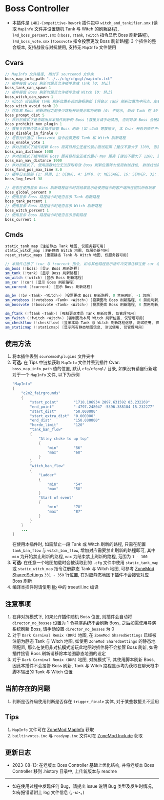 # Boss Controller
- 本插件是 `L4D2-Competitive-Rework` 插件包中 `witch_and_tankifier.smx` (读取 `MapInfo` 文件并设置随机 Tank 与 Witch 的刷新路程), `l4d_boss_percent.smx` (`!boss`, `!tank`, `!witch` 指令显示 Boss 刷新路程), `l4d_boss_vote.smx` (`!bossvote` 指令投票更改 Boss 刷新路程) 3 个插件的整合版本, 支持战役与对抗使用, 支持无 `MapInfo` 文件使用

## Cvars
```java
// MapInfo 文件路径, 相对于 sourcemod 文件夹
boss_map_info_path "../../cfg/cfgogl/mapinfo.txt"
// 插件接管 Boss 刷新时是否允许插件生成 Tank [0: 禁止]
boss_tank_can_spawn 1
// 插件接管 Boss 刷新时是否允许插件生成 Witch [0: 禁止]
boss_witch_can_spawn 1
// Witch 应该距离 Tank 刷新位置多远的路程刷新 [将会以 Tank 刷新位置为中间点，左右 (这个值 / 2) 距离禁止刷新 Witch，比如 Tank 在 76 路程, Witch 则不能设置在 66-86 的路程], 回合开始插件自动获取 Boss 刷新路程时, 本 Cvar 的值也会被考虑进入 Witch 刷新路程, ZoneMod 则不会, 只会在投票更改 Boss 路程时使用
boss_witch_avoid_tank 20
// 在距离 Boss 刷新路程之前多少路程开始提示即将刷新 [0: 不提示, 假设 Tank 在 50 路程刷新, 生还者到达 45 路程时每推进 1 路程会在聊天框显示 生还者当前路程与 Tank 刷新位置]
boss_prompt_dist 5
// 非对抗模式下是否踢出非本插件刷新的 Boss [救援关请手动禁用, 否则导演 Boss 会被踢出]
boss_prohibit_non_plugin 1
// 救援关时是否禁止本插件接管 Boss 刷新 [如 c2m5 等救援关, 本 Cvar 开启则插件不会接管 Boss 刷新]
boss_disable_in_finale 0
// 是否允许通过 !bossvote 指令投票更改 Tank 和 Witch 刷新路程
boss_enable_vote 1
// 非对抗模式下插件刷新 Boss 距离目标生还者的最小直线距离 [建议不要大于 1200, 否则使用 L4D_GetRandomPZSpawnPosition 函数找位时很难找到位置]
boss_min_distance 1000
// 非对抗模式下插件刷新 Boss 距离目标生还者的最小 Nav 距离 [建议不要大于 1200, 否则使用 L4D_GetRandomPZSpawnPosition 函数找位时很难找到位置]
boss_min_nav_distance 1000
// 非对抗模式下, 使用函数找位无法获取有效 Boss 刷新位置转为使用射线找位, 射线找位的最大用时 [非对抗模式下, 首先使用 L4D_GetRandomPZSpawnPosition 进行一轮找位, 如无法获取到有效刷新位置, 则使用射线进行找位, 射线找位找位开始经过这个时间仍未找到有效刷新位置, 则本局不会刷新对应 Boss]
boss_find_pos_max_time 8.0
// 插件日志级别 (1: 禁用, 2: DEBUG, 4: INFO, 8: MESSAGE, 16: SERVER, 32: ERROR) 
boss_log_level 38

// 是否在使用显示 Boss 刷新路程指令时将结果显示给使用指令的客户端所在团队所有玩家
boss_global_percent 0
// 使用显示 Boss 路程指令时是否显示 Tank 刷新路程
boss_tank_percent 1
// 使用显示 Boss 路程指令时是否显示 Witch 刷新路程
boss_witch_percent 1
// 使用显示 Boss 路程指令时是否显示当前路程
boss_current 1
``````

## Cmds
```java
static_tank_map [注册静态 Tank 地图, 仅服务器可用]
static_witch_map [注册静态 Witch 地图, 仅服务器可用]
reset_static_maps [重置静态 Tank 与 Witch 地图, 仅服务器可用]

// 本插件注册了 !cur 与 !current 指令, 如与其他路程显示插件冲突请注释注册 cur 与 current 指令并重新编译
sm_boss (!boss) [显示 Boss 刷新路程]
sm_tank (!tank) [显示 Boss 刷新路程]
sm_witch (!witch) [显示 Boss 刷新路程]
sm_cur (!cur) [显示 Boss 刷新路程]
sm_current (!current) [显示 Boss 刷新路程]

sm_bv (!bv <Tank> <Witch>) [投票更改 Boss 刷新路程, 0 禁用刷新, -1 忽略]
sm_voteboss (!voteboss <Tank> <Witch>) [投票更改 Boss 刷新路程, 0 禁用刷新, -1 忽略]
sm_bossvote (!bossvote <Tank> <Witch>) [投票更改 Boss 刷新路程, 0 禁用刷新, -1 忽略]

sm_ftank (!ftank <Tank>) [强制更改本局 Tank 刷新位置, 仅管理可用]
sm_fwitch (!fwitch <Witch>) [强制更改本局 Witch 刷新位置, 仅管理可用]
sm_checkflow (!checkflow) [显示本局 Tank 与 Witch 刷新路程信息, 测试使用, 仅管理可用]
sm_staticmap (!staticmap) [显示所有静态地图信息, 测试使用, 仅管理可用]
``````

## 使用方法
1. 将本插件丢到 `sourcemod\plugins` 文件夹中
2. **可选:** 在 Tips 中链接获取 `MapInfo` 文件并丢到插件 Cvar: `boss_map_info_path` 值的位置, 默认 `cfg/cfgogl/` 目录, 如果没有请自行新建<br>
    对于一个 `MapInfo` 文件, 以下为示例
    ```java
    "MapInfo"
    {
    	"c2m2_fairgrounds"
    	{
    		"start_point"		"1718.106934 2897.631592 83.232269"
    		"end_point"			"-4797.248047 -5396.388184 15.232277"
    		"start_dist"		"50.000000"
    		"start_extra_dist"	"0.000000"
    		"end_dist"			"150.000000"
    		"horde_limit"		"120"
    		"tank_ban_flow"
    		{
    			"Alley choke to up top"
    			{
    				"min"		"56"
    				"max"		"68"
    			}
    		}
    		"witch_ban_flow"
    		{
    			"Ladder"
    			{
    				"min"		"54"
    				"max"		"58"
    			}
    			"Start of event"
    			{
    				"min"		"78"
    				"max"		"87"
    			}
    		}
    	}
        ...
    }
    ``````
    在使用本插件时, 如需禁止一段 Tank 或 Witch 刷新的路程, 只需在配置 `tank_ban_flow` 与 `witch_ban_flow`, 增加对应需要禁止刷新的路程即可, 其中 `min` 为开始禁止刷新的路程, `max` 为结束禁止刷新的路程, 范围为 `1 - 100`
3. **可选:** 在任意一个地图加载时会被读取到的 `.cfg` 文件中使用 `static_tank_map` 或 `static_witch_map` 指令注册静态 Tank 与 Witch 地图, 可参考 [ZoneMod SharedSettings](https://github.com/SirPlease/L4D2-Competitive-Rework/blob/master/cfg/cfgogl/zonemod/shared_settings.cfg) `331 - 350` 行位置, 在对应静态地图下插件不会接管对应 Boss 刷新 
4. 编译本插件时请使用 [lib](https://github.com/GlowingTree880/L4D2_LittlePlugins/tree/main/lib) 中的 treeutil.inc 编译

## 注意事项
1. 在非对抗模式下, 如果允许插件随机 Boss 位置, 则插件会自动将 `director_no_bosses` 设置为 1 令导演系统不会刷新 Boss, 之后如需使用导演系统刷新 Boss, 请手动设置 `director_no_bosses` 为 0
2. 对于 `Dark Carnival Remix (DKR)` 地图, 在 `ZoneMod SharedSettings` 已经被注册为静态 Tank 与 Witch 地图, 如使用 `ZoneMod SharedSettings` 的静态地图配置, 那么在使用非对抗模式游玩此地图时插件将不会接管 Boss 刷新, 如需插件接管 Boss 刷新请移除本地图静态地图的设定
3. 对于 `Dark Carnival Remix (DKR)` 地图, 对抗模式下, 其使用脚本刷新 Boss, 因此本插件不会接管 Boss 刷新, Tank 与 Witch 路程显示均为获取在聊天框中脚本输出的 Tank 与 Witch 位置

## 当前存在的问题
1. 判断是否终局使用判断是否存在 `trigger_finale` 实体, 对于某些救援关不适用

## Tips
1. `MapInfo` 文件可在 [ZoneMod MapInfo](https://github.com/SirPlease/L4D2-Competitive-Rework/blob/master/cfg/cfgogl/zonemod/mapinfo.txt) 获取
2. `builtinvotes.inc` 与 `readyup.inc` 文件可在 [ZoneMod Include](https://github.com/SirPlease/L4D2-Competitive-Rework/tree/master/addons/sourcemod/scripting/include) 获取

## 更新日志
- 2023-08-13: 在老版本 Boss Controller 基础上优化结构, 并将老版本 Boss Controller 移到 .history 目录中, 上传新版本与 readme

---
- 如在使用过程中发现任何 Bug，请提出 issue 说明 Bug 类型及发生时情况，如有报错请附上 log 文件信息 (｡･ω･｡)